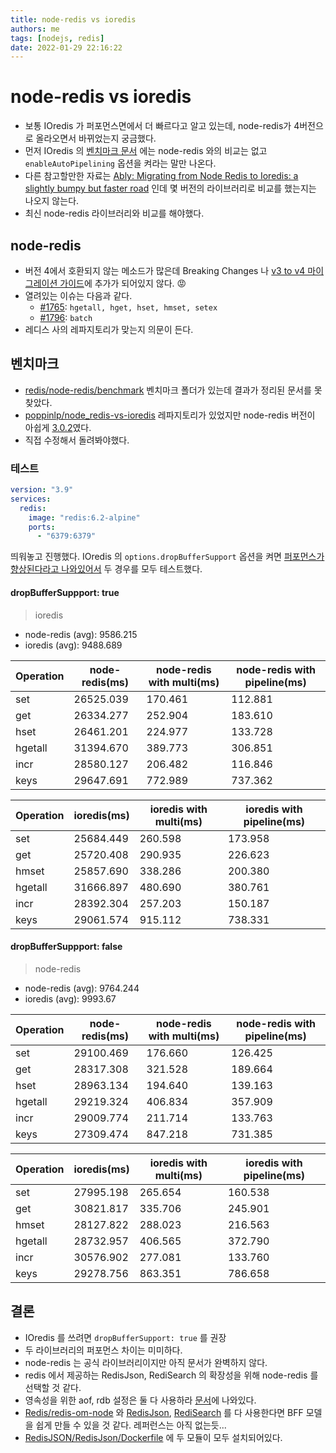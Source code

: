 ```yaml
---
title: node-redis vs ioredis
authors: me
tags: [nodejs, redis]
date: 2022-01-29 22:16:22
---
```


# node-redis vs ioredis

- 보통 IOredis 가 퍼포먼스면에서 더 빠르다고 알고 있는데, node-redis가 4버전으로 올라오면서 바뀌었는지 궁금했다.
- 먼저 IOredis 의 [벤치마크 문서](https://github.com/luin/ioredis#benchmarks) 에는 node-redis 와의 비교는 없고 `enableAutoPipelining` 옵션을 켜라는 말만 나온다.
- 다른 참고할만한 자료는 [Ably: Migrating from Node Redis to Ioredis: a slightly bumpy but faster road](https://ably.com/blog/migrating-from-node-redis-to-ioredis) 인데 몇 버전의 라이브러리로 비교를 했는지는 나오지 않는다.
- 최신 node-redis 라이브러리와 비교를 해야했다.

## node-redis

- 버전 4에서 호환되지 않는 메소드가 많은데 Breaking Changes 나 [v3 to v4 마이그레이션 가이드](https://github.com/redis/node-redis/blob/master/docs/v3-to-v4.md)에 추가가 되어있지 않다. 😡
- 열려있는 이슈는 다음과 같다.
  - [#1765](https://github.com/redis/node-redis/issues/1765): `hgetall, hget, hset, hmset, setex`
  - [#1796](https://github.com/redis/node-redis/issues/1796): `batch`
- 레디스 사의 레파지토리가 맞는지 의문이 든다.

## 벤치마크

- [redis/node-redis/benchmark](https://github.com/redis/node-redis/tree/master/benchmark) 벤치마크 폴더가 있는데 결과가 정리된 문서를 못 찾았다.
- [poppinlp/node_redis-vs-ioredis](https://github.com/poppinlp/node_redis-vs-ioredis) 레파지토리가 있었지만 node-redis 버전이 아쉽게 [3.0.2](https://github.com/poppinlp/node_redis-vs-ioredis/blob/master/package.json#L26)였다.
- 직접 수정해서 돌려봐야했다.

### 테스트

```yml title="docker-compose.yml"
version: "3.9"
services:
  redis:
    image: "redis:6.2-alpine"
    ports:
      - "6379:6379"
```

띄워놓고 진행했다. IOredis 의 `options.dropBufferSupport` 옵션을 켜면 [퍼포먼스가 향상된다라고 나와있어서](https://github.com/luin/ioredis/blob/master/API.md#new-redisport-host-options) 두 경우를 모두 테스트했다.

#### dropBufferSuppport: true

> ioredis

- node-redis (avg): 9586.215
- ioredis (avg): 9488.689

| Operation | node-redis(ms) | node-redis with multi(ms) | node-redis with pipeline(ms) |
| --------- | -------------- | ------------------------- | ---------------------------- |
| set       | 26525.039      | 170.461                   | 112.881                      |
| get       | 26334.277      | 252.904                   | 183.610                      |
| hset      | 26461.201      | 224.977                   | 133.728                      |
| hgetall   | 31394.670      | 389.773                   | 306.851                      |
| incr      | 28580.127      | 206.482                   | 116.846                      |
| keys      | 29647.691      | 772.989                   | 737.362                      |

| Operation | ioredis(ms) | ioredis with multi(ms) | ioredis with pipeline(ms) |
| --------- | ----------- | ---------------------- | ------------------------- |
| set       | 25684.449   | 260.598                | 173.958                   |
| get       | 25720.408   | 290.935                | 226.623                   |
| hmset     | 25857.690   | 338.286                | 200.380                   |
| hgetall   | 31666.897   | 480.690                | 380.761                   |
| incr      | 28392.304   | 257.203                | 150.187                   |
| keys      | 29061.574   | 915.112                | 738.331                   |

#### dropBufferSuppport: false

> node-redis

- node-redis (avg): 9764.244
- ioredis (avg): 9993.67

| Operation | node-redis(ms) | node-redis with multi(ms) | node-redis with pipeline(ms) |
| --------- | -------------- | ------------------------- | ---------------------------- |
| set       | 29100.469      | 176.660                   | 126.425                      |
| get       | 28317.308      | 321.528                   | 189.664                      |
| hset      | 28963.134      | 194.640                   | 139.163                      |
| hgetall   | 29219.324      | 406.834                   | 357.909                      |
| incr      | 29009.774      | 211.714                   | 133.763                      |
| keys      | 27309.474      | 847.218                   | 731.385                      |

| Operation | ioredis(ms) | ioredis with multi(ms) | ioredis with pipeline(ms) |
| --------- | ----------- | ---------------------- | ------------------------- |
| set       | 27995.198   | 265.654                | 160.538                   |
| get       | 30821.817   | 335.706                | 245.901                   |
| hmset     | 28127.822   | 288.023                | 216.563                   |
| hgetall   | 28732.957   | 406.565                | 372.790                   |
| incr      | 30576.902   | 277.081                | 133.760                   |
| keys      | 29278.756   | 863.351                | 786.658                   |

## 결론

- IOredis 를 쓰려면 `dropBufferSupport: true` 를 권장
- 두 라이브러리의 퍼포먼스 차이는 미미하다.
- node-redis 는 공식 라이브러리이지만 아직 문서가 완벽하지 않다.
- redis 에서 제공하는 RedisJson, RediSearch 의 확장성을 위해 node-redis 를 선택할 것 같다.
- 영속성을 위한 aof, rdb 설정은 둘 다 사용하라 [문서](https://redis.io/topics/persistence#ok-so-what-should-i-use)에 나와있다.
- [Redis/redis-om-node](https://github.com/redis/redis-om-node) 와 [RedisJson](https://oss.redis.com/redisjson/), [RediSearch](https://oss.redis.com/redisearch/) 를 다 사용한다면 BFF 모델을 쉽게 만들 수 있을 것 같다. 레퍼런스는 아직 없는듯...
- [RedisJSON/RedisJson/Dockerfile](https://github.com/RedisJSON/RedisJSON/blob/master/Dockerfile) 에 두 모듈이 모두 설치되어있다.

